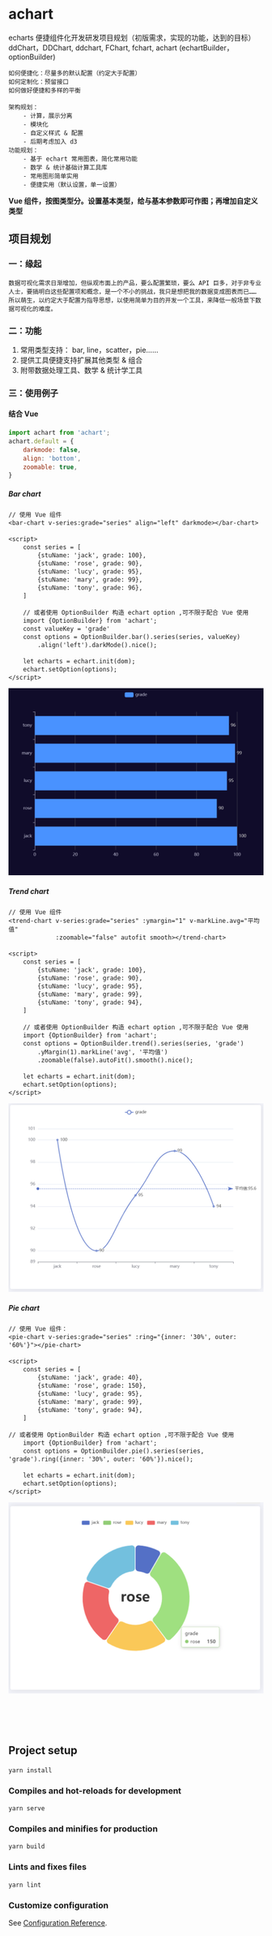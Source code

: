 # achart

echarts 便捷组件化开发研发项目规划（初版需求，实现的功能，达到的目标）
ddChart，DDChart, ddchart, FChart, fchart, achart  (echartBuilder， optionBuilder)

	如何便捷化：尽量多的默认配置（约定大于配置）
	如何定制化：预留接口
	如何做好便捷和多样的平衡
	
	架构规划：
		- 计算，展示分离
		- 模块化
		- 自定义样式 & 配置
		- 后期考虑加入 d3
	功能规划：
		- 基于 echart 常用图表，简化常用功能
		- 数学 & 统计基础计算工具库
		- 常用图形简单实用
		- 便捷实用（默认设置，单一设置）



**Vue 组件，按图类型分。设置基本类型，给与基本参数即可作图；再增加自定义类型**



## 项目规划

### 一：缘起
	数据可视化需求日渐增加，但纵观市面上的产品，要么配置繁琐，要么 API 巨多，对于非专业人士，要搞明白这些配置项和概念，是一个不小的挑战，我只是想把我的数据变成图表而已……
	所以萌生，以约定大于配置为指导思想，以使用简单为目的开发一个工具，来降低一般场景下数据可视化的难度。

### 二：功能

1. 常用类型支持： bar, line，scatter，pie…… 
2. 提供工具便捷支持扩展其他类型 & 组合
3. 附带数据处理工具、数学 & 统计学工具

### 三：使用例子

#### 结合 Vue

```js
import achart from 'achart';
achart.default = {
    darkmode: false,
    align: 'bottom',
    zoomable: true,
}
```



##### Bar chart

```vue
// 使用 Vue 组件
<bar-chart v-series:grade="series" align="left" darkmode></bar-chart>

<script>
    const series = [
        {stuName: 'jack', grade: 100},
        {stuName: 'rose', grade: 90},
        {stuName: 'lucy', grade: 95},
        {stuName: 'mary', grade: 99},
        {stuName: 'tony', grade: 96},
    ]
    
    // 或者使用 OptionBuilder 构造 echart option ,可不限于配合 Vue 使用
    import {OptionBuilder} from 'achart';
    const valueKey = 'grade'
    const options = OptionBuilder.bar().series(series, valueKey)
    	.align('left').darkMode().nice();
    
    let echarts = echart.init(dom);
    echart.setOption(options);
</script>
```

![image-20210610232428725](src/assets/samples/barChart1.png)



##### Trend chart

```vue
// 使用 Vue 组件
<trend-chart v-series:grade="series" :ymargin="1" v-markLine.avg="平均值"
             :zoomable="false" autofit smooth></trend-chart>

<script>
    const series = [
        {stuName: 'jack', grade: 100},
        {stuName: 'rose', grade: 90},
        {stuName: 'lucy', grade: 95},
        {stuName: 'mary', grade: 99},
        {stuName: 'tony', grade: 94},
    ]
    
    // 或者使用 OptionBuilder 构造 echart option ,可不限于配合 Vue 使用
    import {OptionBuilder} from 'achart';
    const options = OptionBuilder.trend().series(series, 'grade')
    	.yMargin(1).markLine('avg', '平均值')
    	.zoomable(false).autoFit().smooth().nice();
    
    let echarts = echart.init(dom);
    echart.setOption(options);
</script>
```

![image-20210610234546730](src/assets/samples/trendChart2.png)

##### Pie chart

```vue
// 使用 Vue 组件：
<pie-chart v-series:grade="series" :ring="{inner: '30%', outer: '60%'}"></pie-chart>

<script>
    const series = [
        {stuName: 'jack', grade: 40},
        {stuName: 'rose', grade: 150},
        {stuName: 'lucy', grade: 95},
        {stuName: 'mary', grade: 99},
        {stuName: 'tony', grade: 94},
    ]
    
// 或者使用 OptionBuilder 构造 echart option ,可不限于配合 Vue 使用
    import {OptionBuilder} from 'achart';
    const options = OptionBuilder.pie().series(series, 'grade').ring({inner: '30%', outer: '60%'}).nice();
    
    let echarts = echart.init(dom);
    echart.setOption(options);
</script>
```

![image-20210611000456266](src/assets/samples/pieChart1.png)
​		
​		
​		
​		

## Project setup
```
yarn install
```

### Compiles and hot-reloads for development
```
yarn serve
```

### Compiles and minifies for production
```
yarn build
```

### Lints and fixes files
```
yarn lint
```

### Customize configuration
See [Configuration Reference](https://cli.vuejs.org/config/).
